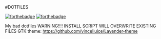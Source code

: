 #DOTFILES

[![forthebadge](https://forthebadge.com/images/badges/fuck-it-ship-it.svg)](https://forthebadge.com) [![forthebadge](https://forthebadge.com/images/badges/mom-made-pizza-rolls.svg)](https://forthebadge.com) 

My bad dotfiles
WARNING!!!! INSTALL SCRIPT WILL OVERWRITE EXISTING FILES
GTK theme: https://github.com/vinceliuice/Lavender-theme
